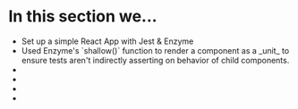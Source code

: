 <h1>In this section we...</h1>
<ul>
  <li>Set up a simple React App with Jest & Enzyme</li>
  <li>Used Enzyme's `shallow()` function to render a component as a _unit_ to ensure tests aren't indirectly asserting on behavior of child components.  </li>
  <li></li>
  <li></li>
  <li></li>
  <li></li>
</ul>
